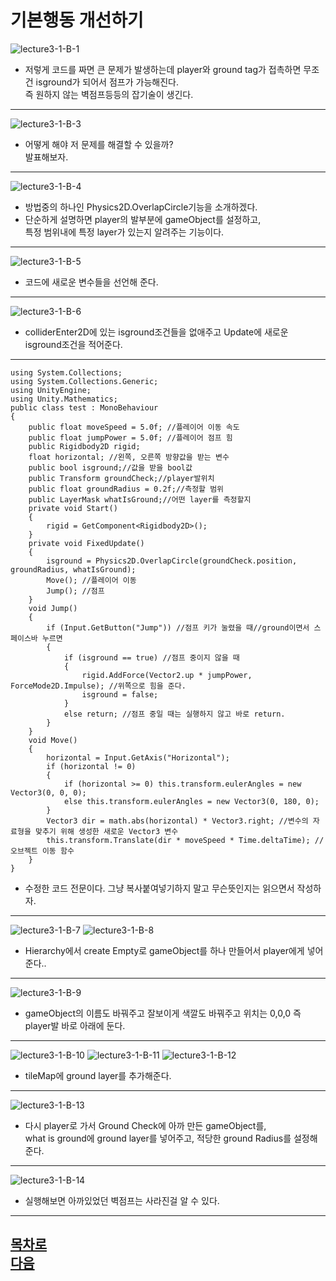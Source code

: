 기본행동 개선하기  
=======================
![lecture3-1-B-1](https://github.com/isp829/HU/blob/master/images/lecture3/3-1-B/3-1-B-1.PNG)
* 저렇게 코드를 짜면 큰 문제가 발생하는데 player와 ground tag가 접촉하면 무조건 isground가 되어서 점프가 가능해진다.  
즉 원하지 않는 벽점프등등의 잡기술이 생긴다.  
--------------------------
![lecture3-1-B-3](https://github.com/isp829/HU/blob/master/images/lecture3/3-1-B/3-1-B-3.jpg)  
* 어떻게 해야 저 문제를 해결할 수 있을까?  
발표해보자.  
 ---------------------------------  
![lecture3-1-B-4](https://github.com/isp829/HU/blob/master/images/lecture3/3-1-B/3-1-B-4.png)  
* 방법중의 하나인 Physics2D.OverlapCircle기능을 소개하겠다.  
* 단순하게 설명하면 player의 발부분에 gameObject를 설정하고,  
특정 범위내에 특정 layer가 있는지 알려주는 기능이다.    
 ---------------------------------  
 ![lecture3-1-B-5](https://github.com/isp829/HU/blob/master/images/lecture3/3-1-B/3-1-B-5.PNG)  
* 코드에 새로운 변수들을 선언해 준다.  
 ---------------------------------  
 ![lecture3-1-B-6](https://github.com/isp829/HU/blob/master/images/lecture3/3-1-B/3-1-B-6.PNG)  
* colliderEnter2D에 있는 isground조건들을 없애주고 Update에 새로운 isground조건을 적어준다.  
 ---------------------------------  
```
using System.Collections;
using System.Collections.Generic;
using UnityEngine;
using Unity.Mathematics;
public class test : MonoBehaviour
{
    public float moveSpeed = 5.0f; //플레이어 이동 속도
    public float jumpPower = 5.0f; //플레이어 점프 힘
    public Rigidbody2D rigid;
    float horizontal; //왼쪽, 오른쪽 방향값을 받는 변수
    public bool isground;//값을 받을 bool값
    public Transform groundCheck;//player발위치
    public float groundRadius = 0.2f;//측정할 범위
    public LayerMask whatIsGround;//어떤 layer를 측정할지
    private void Start()
    {
        rigid = GetComponent<Rigidbody2D>();
    }
    private void FixedUpdate()
    {
        isground = Physics2D.OverlapCircle(groundCheck.position, groundRadius, whatIsGround);
        Move(); //플레이어 이동
        Jump(); //점프   
    }
    void Jump()
    {
        if (Input.GetButton("Jump")) //점프 키가 눌렸을 때//ground이면서 스페이스바 누르면 
        {
            if (isground == true) //점프 중이지 않을 때
            {
                rigid.AddForce(Vector2.up * jumpPower, ForceMode2D.Impulse); //위쪽으로 힘을 준다.
                isground = false;
            }
            else return; //점프 중일 때는 실행하지 않고 바로 return.
        }
    }
    void Move()
    {
        horizontal = Input.GetAxis("Horizontal");
        if (horizontal != 0)
        {
            if (horizontal >= 0) this.transform.eulerAngles = new Vector3(0, 0, 0);
            else this.transform.eulerAngles = new Vector3(0, 180, 0);
        }
        Vector3 dir = math.abs(horizontal) * Vector3.right; //변수의 자료형을 맞추기 위해 생성한 새로운 Vector3 변수
        this.transform.Translate(dir * moveSpeed * Time.deltaTime); //오브젝트 이동 함수
    }
}

```
* 수정한 코드 전문이다. 그냥 복사붙여넣기하지 말고 무슨뜻인지는 읽으면서 작성하자.  
----------------------------------  
 ![lecture3-1-B-7](https://github.com/isp829/HU/blob/master/images/lecture3/3-1-B/3-1-B-7.png)
 ![lecture3-1-B-8](https://github.com/isp829/HU/blob/master/images/lecture3/3-1-B/3-1-B-8.PNG)    
* Hierarchy에서 create Empty로 gameObject를 하나 만들어서 player에게 넣어준다..
 ---------------------------------  
![lecture3-1-B-9](https://github.com/isp829/HU/blob/master/images/lecture3/3-1-B/3-1-B-9.png)  
* gameObject의 이름도 바꿔주고 잘보이게 색깔도 바꿔주고 위치는 0,0,0 즉 player발 바로 아래에 둔다.  
 ---------------------------------  
![lecture3-1-B-10](https://github.com/isp829/HU/blob/master/images/lecture3/3-1-B/3-1-B-10.png)
![lecture3-1-B-11](https://github.com/isp829/HU/blob/master/images/lecture3/3-1-B/3-1-B-11.png)
![lecture3-1-B-12](https://github.com/isp829/HU/blob/master/images/lecture3/3-1-B/3-1-B-12.png)  
* tileMap에 ground layer를 추가해준다.  
 ---------------------------------  
![lecture3-1-B-13](https://github.com/isp829/HU/blob/master/images/lecture3/3-1-B/3-1-B-13.png)  
* 다시 player로 가서 Ground Check에 아까 만든 gameObject를,  
what is ground에 ground layer를 넣어주고, 적당한 ground Radius를 설정해준다.  
 ---------------------------------  
    
![lecture3-1-B-14](https://github.com/isp829/HU/blob/master/images/lecture3/3-1-B/3-1-B-14.png)  
* 실행해보면 아까있었던 벽점프는 사라진걸 알 수 있다.  
 ---------------------------------  
[목차로](https://github.com/isp829/HU/blob/master/README.md)  
[다음](https://github.com/isp829/HU/blob/master/lecture/lecture3-2.md)   
-----------------------------
    
